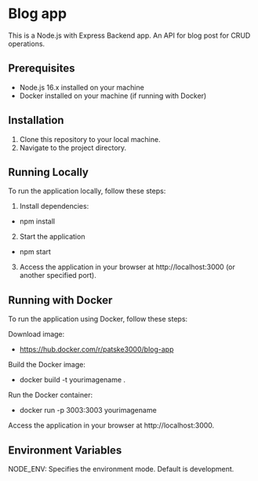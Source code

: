 # Blog app

This is a Node.js with Express Backend app. An API for blog post for CRUD operations.

## Prerequisites

- Node.js 16.x installed on your machine
- Docker installed on your machine (if running with Docker)

## Installation

1. Clone this repository to your local machine.
2. Navigate to the project directory.

## Running Locally

To run the application locally, follow these steps:

1. Install dependencies:

- npm install

2. Start the application

- npm start

3. Access the application in your browser at http://localhost:3000 (or another specified port).

## Running with Docker

To run the application using Docker, follow these steps:

Download image:
- https://hub.docker.com/r/patske3000/blog-app

Build the Docker image:

- docker build -t yourimagename .

Run the Docker container:

- docker run -p 3003:3003 yourimagename

Access the application in your browser at http://localhost:3000.

## Environment Variables

NODE_ENV: Specifies the environment mode. Default is development.
